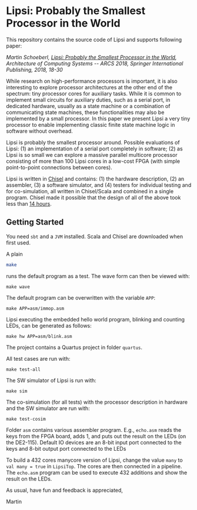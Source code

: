 # Lipsi: Probably the Smallest Processor in the World

This repository contains the source code of Lipsi and supports following paper:
 
*Martin Schoeberl,
[Lipsi: Probably the Smallest Processor in the World](https://www.jopdesign.com/doc/lipsi.pdf),
Architecture of Computing Systems -- ARCS 2018,
Springer International Publishing, 2018, 18-30*

While research on high-performance processors is important, it is also interesting to explore processor architectures at the other end of the spectrum: tiny processor cores for auxiliary tasks. While it is common to implement small circuits for auxiliary duties, such as a serial port, in dedicated hardware, usually as a state machine or a combination of communicating state machines, these functionalities may also be implemented by a small processor. In this paper we present Lipsi a very tiny processor to enable implementing classic finite state machine logic in software without overhead.

Lipsi is probably the smallest processor around. Possible evaluations of Lipsi: (1) an implementation of a serial port completely in software; (2) as Lipsi is so small we can explore a massive parallel multicore processor consisting of more than 100 Lipsi cores in a low-cost FPGA (with simple point-to-point connections between cores).

Lipsi is written in [Chisel](https://chisel.eecs.berkeley.edu/) and contains:
(1) the hardware description, (2) an assembler, (3) a software simulator, and
(4) testers for individual testing and for co-simulation, all written in
Chisel/Scala and combined in a single program.
Chisel made it possible that the design of all of the above took less than
[14 hours](log.md).

## Getting Started

You need `sbt` and a `JVM` installed. Scala and Chisel are downloaded when
first used.

A plain
```bash
make
```
runs the default program as a test.
The wave form can then be viewed with:
```
make wave
```
The default program can be overwritten with the variable `APP`:
```
make APP=asm/immop.asm
```

Lipsi executing the embedded hello world program, blinking and counting LEDs, can be
generated as follows:
```
make hw APP=asm/blink.asm
```
The project contains a Quartus project in folder `quartus`.

All test cases are run with:

```
make test-all
```
The SW simulator of Lipsi is run with:
```
make sim
```

The co-simulation (for all tests) with the processor description in hardware and
the SW simulator are run with:
```
make test-cosim
```

Folder `asm` contains various assembler program. E.g., `echo.asm` reads the keys from
the FPGA board, adds 1, and puts out the result on the LEDs (on the DE2-115).
Default IO devices are an 8-bit input port connected to the keys and 8-bit output
port connected to the LEDs

To build a 432 cores manycore version of Lipsi, change the value `many` to
`val many = true` in `LipsiTop`. The cores are then connected in a pipeline.
The `echo.asm` program can be used to execute 432 additions and show the result
on the LEDs.

As usual, have fun and feedback is appreciated,

Martin
